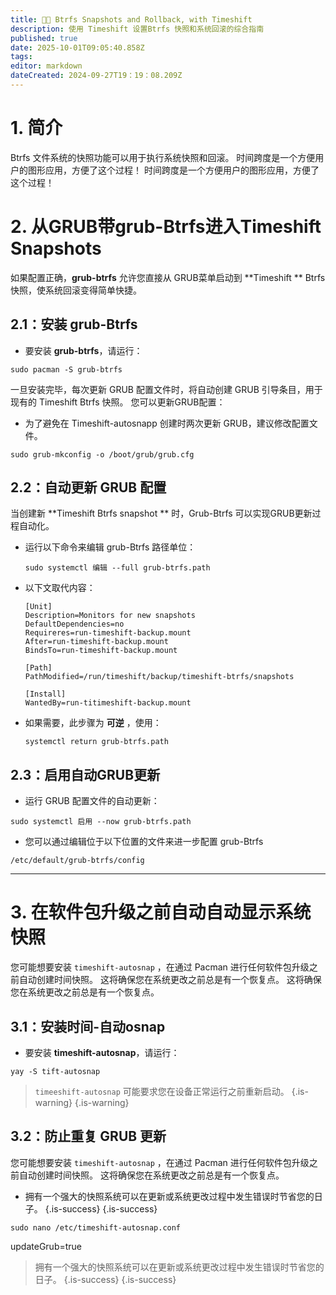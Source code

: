 ```yaml
---
title: 📸🔄 Btrfs Snapshots and Rollback, with Timeshift
description: 使用 Timeshift 设置Btrfs 快照和系统回滚的综合指南
published: true
date: 2025-10-01T09:05:40.858Z
tags:
editor: markdown
dateCreated: 2024-09-27T19：19：08.209Z
---
```


# 1. 简介

Btrfs 文件系统的快照功能可以用于执行系统快照和回滚。 时间跨度是一个方便用户的图形应用，方便了这个过程！ 时间跨度是一个方便用户的图形应用，方便了这个过程！

# 2. 从GRUB带grub-Btrfs进入Timeshift Snapshots

如果配置正确，**grub-btrfs** 允许您直接从 GRUB菜单启动到 \*\*Timeshift \*\* Btrfs 快照，使系统回滚变得简单快捷。

## 2.1：安装 grub-Btrfs

- 要安装 **grub-btrfs**，请运行：

```
sudo pacman -S grub-btrfs
```

一旦安装完毕，每次更新 GRUB 配置文件时，将自动创建 GRUB 引导条目，用于现有的 Timeshift Btrfs 快照。 您可以更新GRUB配置：

- 为了避免在 Timeshift-autosnapp 创建时两次更新 GRUB，建议修改配置文件。

```
sudo grub-mkconfig -o /boot/grub/grub.cfg
```

## 2.2：自动更新 GRUB 配置

当创建新 \*\*Timeshift Btrfs snapshot \*\* 时，Grub-Btrfs 可以实现GRUB更新过程自动化。

- 运行以下命令来编辑 grub-Btrfs 路径单位：

  ```
  sudo systemctl 编辑 --full grub-btrfs.path
  ```

- 以下文取代内容：
  ```
  [Unit]
  Description=Monitors for new snapshots
  DefaultDependencies=no
  Requireres=run-timeshift-backup.mount
  After=run-timeshift-backup.mount
  BindsTo=run-timeshift-backup.mount

  [Path]
  PathModified=/run/timeshift/backup/timeshift-btrfs/snapshots

  [Install]
  WantedBy=run-titimeshift-backup.mount
  ```

- 如果需要，此步骤为 **可逆** ，使用：
  ```
  systemctl return grub-btrfs.path
  ```

## 2.3：启用自动GRUB更新

- 运行 GRUB 配置文件的自动更新：

```
sudo systemctl 启用 --now grub-btrfs.path
```

- 您可以通过编辑位于以下位置的文件来进一步配置 grub-Btrfs

```
/etc/default/grub-btrfs/config
```

---

# 3. 在软件包升级之前自动自动显示系统快照

您可能想要安装 `timeshift-autosnap` ，在通过 Pacman 进行任何软件包升级之前自动创建时间快照。 这将确保您在系统更改之前总是有一个恢复点。 这将确保您在系统更改之前总是有一个恢复点。

## 3.1：安装时间-自动osnap

- 要安装 **timeshift-autosnap**，请运行：

```
yay -S tift-autosnap
```

> `timeeshift-autosnap` 可能要求您在设备正常运行之前重新启动。
> {.is-warning}
> {.is-warning}

## 3.2：防止重复 GRUB 更新

您可能想要安装 `timeshift-autosnap` ，在通过 Pacman 进行任何软件包升级之前自动创建时间快照。 这将确保您在系统更改之前总是有一个恢复点。

- 拥有一个强大的快照系统可以在更新或系统更改过程中发生错误时节省您的日子。
  {.is-success}
  {.is-success}

```
sudo nano /etc/timeshift-autosnap.conf
```

updateGrub=true

> 拥有一个强大的快照系统可以在更新或系统更改过程中发生错误时节省您的日子。
> {.is-success}
> {.is-success}

